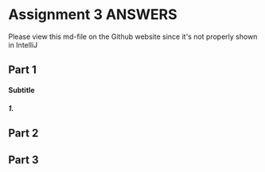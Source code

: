 # Assignment 3 ANSWERS

Please view this md-file on the Github website since it's not properly shown in IntelliJ

## Part 1

#### Subtitle

##### 1.


## Part 2

## Part 3